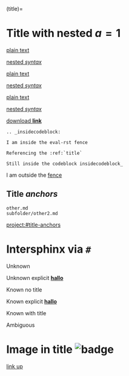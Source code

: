 (title)=

# Title with **nested** $a=1$

[](https://example.com)

[plain text](https://example.com)

[nested *syntax*](https://example.com)

[](title)

[plain text](title)

[nested *syntax*](title)

[](index.md)

[plain text](index.md)

[nested *syntax*](index.md)

[download **link**](file_link.txt)

[](subfolder/file_link2.txt)

```{eval-rst}
.. _insidecodeblock:

I am inside the eval-rst fence

Referencing the :ref:`title`

Still inside the codeblock insidecodeblock_
```

I am outside the [fence](insidecodeblock)

## Title *anchors*

```{toctree}
other.md
subfolder/other2.md
```

[](#title-anchors)

<project:#title-anchors>

[](./other.md#title-anchors)

[](other.md#title-anchors)

[](subfolder/other2.md#title-anchors)


# Intersphinx via `#`

Unknown [](#unknown)

Unknown explicit [**hallo**](#unknown)

Known no title [](#paragraph-target)

Known explicit [**hallo**](#paragraph-target)

Known with title [](#title-target)

Ambiguous [](#duplicate)

# Image in title ![badge](https://shields.io/or/something.svg)

[link up](#image-in-title-)
